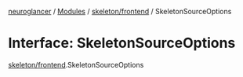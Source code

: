 [neuroglancer](../README.md) / [Modules](../modules.md) / [skeleton/frontend](../modules/skeleton_frontend.md) / SkeletonSourceOptions

# Interface: SkeletonSourceOptions

[skeleton/frontend](../modules/skeleton_frontend.md).SkeletonSourceOptions

